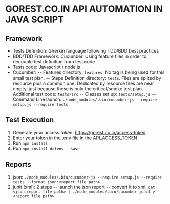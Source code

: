# GOREST.CO.IN API AUTOMATION IN JAVA SCRIPT
## Framework

- Tests Definition: Gherkin language following TDD/BDD best practices
- BDD/TDD Framework: Cucumber. Using feature files in order to decouple test definition from test code
- Tests code: Javascript / node.js
- Cucumber:
-- Features directory: `features`. No tag is being used for this small test plan.
-- Steps Definition directory: `tests`. Files are splited by resource plus a common one. Dedicated by resource files are near empty, just because these is only the critical/smoke test plan.
-- Additional test code: `tests/src`
-- Classes set up: `tests/setup.js`
-- Command Line launch: `./node_modules/.bin/cucumber-js --require setup.js --require tests`


## Test Execution

1. Generate your access token: https://gorest.co.in/access-token
2. Enter your token in the .env file in the API_ACCESS_TOKEN
3. Run `npm install`
4. Run `npm install dotenv --save`

## Reports
1. json: `./node_modules/.bin/cucumber-js --require setup.js --require tests --format json:<report file path>`
2. junit (xml): 2 steps
-- launch the json report
-- convert it to xml: `cat <json report file path> | ./node_modules/.bin/cucumber-junit > <report file path>`
